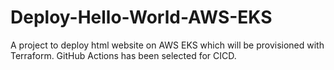 # Deploy-Hello-World-AWS-EKS
A project to deploy html website on AWS EKS which will be provisioned with Terraform.
GitHub Actions has been selected for CICD.
